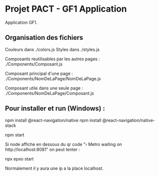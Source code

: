 # Projet PACT - GF1 Application

Application GF1.

## Organisation des fichiers

Couleurs dans ./colors.js
Styles dans ./styles.js

Composants reutilisables par les autres pages :
./Components/Composant.js

Composant principal d'une page :
./Components/NomDeLaPage/NomDeLaPage.js

Composant utile dans une seule page :
./Components/NomDeLaPage/Composant.js

## Pour installer et run (Windows) :

npm install @react-navigation/native
npm install @react-navigation/native-stack

npm start

Si node affiche en dessous du qr code "› Metro waiting on http://localhost:8081" on peut tenter :

npx epxo start

Normalement il y aura une ip a la place localhost.

